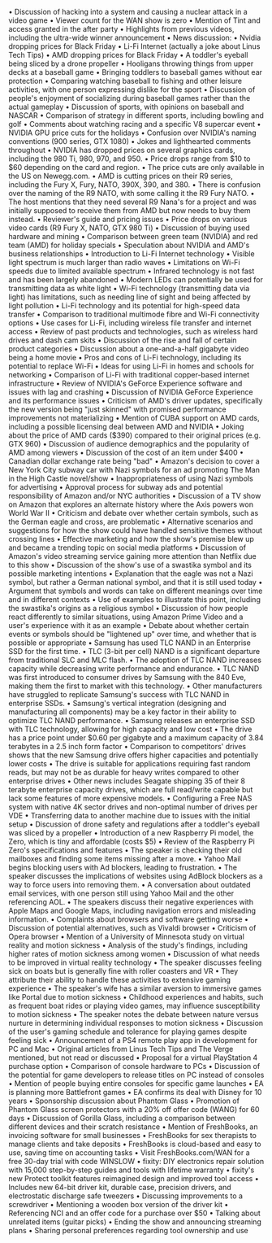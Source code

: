 • Discussion of hacking into a system and causing a nuclear attack in a video game
• Viewer count for the WAN show is zero
• Mention of Tint and access granted in the after party
• Highlights from previous videos, including the ultra-wide winner announcement
• News discussion:
  • Nvidia dropping prices for Black Friday
  • Li-Fi Internet (actually a joke about Linus Tech Tips)
  • AMD dropping prices for Black Friday
  • A toddler's eyeball being sliced by a drone propeller
• Hooligans throwing things from upper decks at a baseball game
• Bringing toddlers to baseball games without ear protection
• Comparing watching baseball to fishing and other leisure activities, with one person expressing dislike for the sport
• Discussion of people's enjoyment of socializing during baseball games rather than the actual gameplay
• Discussion of sports, with opinions on baseball and NASCAR
• Comparison of strategy in different sports, including bowling and golf
• Comments about watching racing and a specific V8 supercar event
• NVIDIA GPU price cuts for the holidays
• Confusion over NVIDIA's naming conventions (900 series, GTX 1080)
• Jokes and lighthearted comments throughout
• NVIDIA has dropped prices on several graphics cards, including the 980 Ti, 980, 970, and 950.
• Price drops range from $10 to $60 depending on the card and region.
• The price cuts are only available in the US on Newegg.com.
• AMD is cutting prices on their R9 series, including the Fury X, Fury, NATO, 390X, 390, and 380.
• There is confusion over the naming of the R9 NATO, with some calling it the R9 Fury NATO.
• The host mentions that they need several R9 Nana's for a project and was initially supposed to receive them from AMD but now needs to buy them instead.
• Reviewer's guide and pricing issues
• Price drops on various video cards (R9 Fury X, NATO, GTX 980 Ti)
• Discussion of buying used hardware and mining
• Comparison between green team (NVIDIA) and red team (AMD) for holiday specials
• Speculation about NVIDIA and AMD's business relationships
• Introduction to Li-Fi Internet technology
• Visible light spectrum is much larger than radio waves
• Limitations on Wi-Fi speeds due to limited available spectrum
• Infrared technology is not fast and has been largely abandoned
• Modern LEDs can potentially be used for transmitting data as white light
• Wi-Fi technology (transmitting data via light) has limitations, such as needing line of sight and being affected by light pollution
• Li-Fi technology and its potential for high-speed data transfer
• Comparison to traditional multimode fibre and Wi-Fi connectivity options
• Use cases for Li-Fi, including wireless file transfer and internet access
• Review of past products and technologies, such as wireless hard drives and dash cam skits
• Discussion of the rise and fall of certain product categories
• Discussion about a one-and-a-half gigabyte video being a home movie
• Pros and cons of Li-Fi technology, including its potential to replace Wi-Fi
• Ideas for using Li-Fi in homes and schools for networking
• Comparison of Li-Fi with traditional copper-based internet infrastructure
• Review of NVIDIA's GeForce Experience software and issues with lag and crashing
• Discussion of NVIDIA GeForce Experience and its performance issues
• Criticism of AMD's driver updates, specifically the new version being "just skinned" with promised performance improvements not materializing
• Mention of CUBA support on AMD cards, including a possible licensing deal between AMD and NVIDIA
• Joking about the price of AMD cards ($390) compared to their original prices (e.g. GTX 960)
• Discussion of audience demographics and the popularity of AMD among viewers
• Discussion of the cost of an item under $400
• Canadian dollar exchange rate being "bad"
• Amazon's decision to cover a New York City subway car with Nazi symbols for an ad promoting The Man in the High Castle novel/show
• Inappropriateness of using Nazi symbols for advertising
• Approval process for subway ads and potential responsibility of Amazon and/or NYC authorities
• Discussion of a TV show on Amazon that explores an alternate history where the Axis powers won World War II
• Criticism and debate over whether certain symbols, such as the German eagle and cross, are problematic
• Alternative scenarios and suggestions for how the show could have handled sensitive themes without crossing lines
• Effective marketing and how the show's premise blew up and became a trending topic on social media platforms
• Discussion of Amazon's video streaming service gaining more attention than Netflix due to this show
• Discussion of the show's use of a swastika symbol and its possible marketing intentions
• Explanation that the eagle was not a Nazi symbol, but rather a German national symbol, and that it is still used today
• Argument that symbols and words can take on different meanings over time and in different contexts
• Use of examples to illustrate this point, including the swastika's origins as a religious symbol
• Discussion of how people react differently to similar situations, using Amazon Prime Video and a user's experience with it as an example
• Debate about whether certain events or symbols should be "lightened up" over time, and whether that is possible or appropriate
• Samsung has used TLC NAND in an Enterprise SSD for the first time.
• TLC (3-bit per cell) NAND is a significant departure from traditional SLC and MLC flash.
• The adoption of TLC NAND increases capacity while decreasing write performance and endurance.
• TLC NAND was first introduced to consumer drives by Samsung with the 840 Eve, making them the first to market with this technology.
• Other manufacturers have struggled to replicate Samsung's success with TLC NAND in enterprise SSDs.
• Samsung's vertical integration (designing and manufacturing all components) may be a key factor in their ability to optimize TLC NAND performance.
• Samsung releases an enterprise SSD with TLC technology, allowing for high capacity and low cost
• The drive has a price point under $0.60 per gigabyte and a maximum capacity of 3.84 terabytes in a 2.5 inch form factor
• Comparison to competitors' drives shows that the new Samsung drive offers higher capacities and potentially lower costs
• The drive is suitable for applications requiring fast random reads, but may not be as durable for heavy writes compared to other enterprise drives
• Other news includes Seagate shipping 35 of their 8 terabyte enterprise capacity drives, which are full read/write capable but lack some features of more expensive models.
• Configuring a Free NAS system with native 4K sector drives and non-optimal number of drives per VDE
• Transferring data to another machine due to issues with the initial setup
• Discussion of drone safety and regulations after a toddler's eyeball was sliced by a propeller
• Introduction of a new Raspberry Pi model, the Zero, which is tiny and affordable (costs $5)
• Review of the Raspberry Pi Zero's specifications and features
• The speaker is checking their old mailboxes and finding some items missing after a move.
• Yahoo Mail begins blocking users with Ad blockers, leading to frustration.
• The speaker discusses the implications of websites using AdBlock blockers as a way to force users into removing them.
• A conversation about outdated email services, with one person still using Yahoo Mail and the other referencing AOL.
• The speakers discuss their negative experiences with Apple Maps and Google Maps, including navigation errors and misleading information.
• Complaints about browsers and software getting worse
• Discussion of potential alternatives, such as Vivaldi browser
• Criticism of Opera browser
• Mention of a University of Minnesota study on virtual reality and motion sickness
• Analysis of the study's findings, including higher rates of motion sickness among women
• Discussion of what needs to be improved in virtual reality technology
• The speaker discusses feeling sick on boats but is generally fine with roller coasters and VR
• They attribute their ability to handle these activities to extensive gaming experience
• The speaker's wife has a similar aversion to immersive games like Portal due to motion sickness
• Childhood experiences and habits, such as frequent boat rides or playing video games, may influence susceptibility to motion sickness
• The speaker notes the debate between nature versus nurture in determining individual responses to motion sickness
• Discussion of the user's gaming schedule and tolerance for playing games despite feeling sick
• Announcement of a PS4 remote play app in development for PC and Mac
• Original articles from Linus Tech Tips and The Verge mentioned, but not read or discussed
• Proposal for a virtual PlayStation 4 purchase option
• Comparison of console hardware to PCs
• Discussion of the potential for game developers to release titles on PC instead of consoles
• Mention of people buying entire consoles for specific game launches
• EA is planning more Battlefront games
• EA confirms its deal with Disney for 10 years
• Sponsorship discussion about Phantom Glass
• Promotion of Phantom Glass screen protectors with a 20% off offer code (WANG) for 60 days
• Discussion of Gorilla Glass, including a comparison between different devices and their scratch resistance
• Mention of FreshBooks, an invoicing software for small businesses
• FreshBooks for sex therapists to manage clients and take deposits
• FreshBooks is cloud-based and easy to use, saving time on accounting tasks
• Visit FreshBooks.com/WAN for a free 30-day trial with code WINSLOW
• fixity: DIY electronics repair solution with 15,000 step-by-step guides and tools with lifetime warranty
• fixity's new Protect toolkit features reimagined design and improved tool access
• Includes new 64-bit driver kit, durable case, precision drivers, and electrostatic discharge safe tweezers
• Discussing improvements to a screwdriver
• Mentioning a wooden box version of the driver kit
• Referencing NCI and an offer code for a purchase over $50
• Talking about unrelated items (guitar picks)
• Ending the show and announcing streaming plans
• Sharing personal preferences regarding tool ownership and use